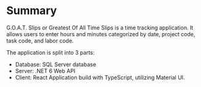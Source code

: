 # Summary

G.O.A.T. Slips or Greatest Of All Time Slips is a time tracking application. It allows users to enter hours and minutes categorized by date, project code, task code, and labor code.

The application is split into 3 parts:

- Database: SQL Server database
- Server: .NET 6 Web API
- Client: React Application build with TypeScript, utilizing Material UI.
